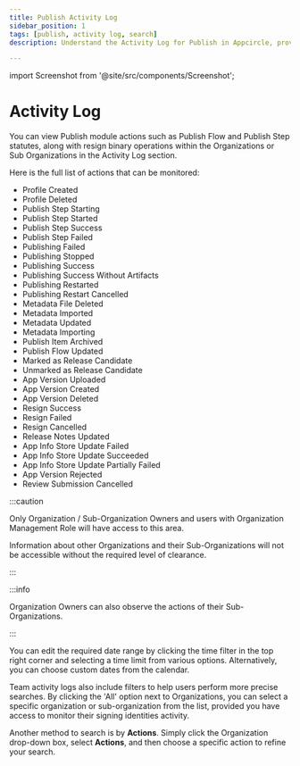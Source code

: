 ```yaml
---
title: Publish Activity Log
sidebar_position: 1
tags: [publish, activity log, search]
description: Understand the Activity Log for Publish in Appcircle, providing visibility on the usage of publish module over a given time period.

---
```


import Screenshot from '@site/src/components/Screenshot';

# Activity Log

You can view Publish module actions such as Publish Flow and Publish Step statutes, along with resign binary operations within the Organizations or Sub Organizations in the Activity Log section.

<Screenshot url='https://cdn.appcircle.io/docs/assets/BE-4988-activity.png' alt="Activity Log for Publish" />

Here is the full list of actions that can be monitored:

- Profile Created
- Profile Deleted
- Publish Step Starting
- Publish Step Started
- Publish Step Success
- Publish Step Failed
- Publishing Failed
- Publishing Stopped
- Publishing Success
- Publishing Success Without Artifacts
- Publishing Restarted
- Publishing Restart Cancelled
- Metadata File Deleted
- Metadata Imported
- Metadata Updated
- Metadata Importing
- Publish Item Archived
- Publish Flow Updated
- Marked as Release Candidate
- Unmarked as Release Candidate
- App Version Uploaded
- App Version Created
- App Version Deleted
- Resign Success
- Resign Failed
- Resign Cancelled
- Release Notes Updated
- App Info Store Update Failed
- App Info Store Update Succeeded
- App Info Store Update Partially Failed
- App Version Rejected
- Review Submission Cancelled

:::caution

Only Organization / Sub-Organization Owners and users with Organization Management Role will have access to this area.

Information about other Organizations and their Sub-Organizations will not be accessible without the required level of clearance.

:::

:::info

Organization Owners can also observe the actions of their Sub-Organizations.

:::

You can edit the required date range by clicking the time filter in the top right corner and selecting a time limit from various options. Alternatively, you can choose custom dates from the calendar.

Team activity logs also include filters to help users perform more precise searches. By clicking the 'All' option next to Organizations, you can select a specific organization or sub-organization from the list, provided you have access to monitor their signing identities activity.

<Screenshot url='https://cdn.appcircle.io/docs/assets/BE-4988-activity-filter.png' alt="Filtering Activity Log for Publish" />

Another method to search is by **Actions**. Simply click the Organization drop-down box, select **Actions**, and then choose a specific action to refine your search.
